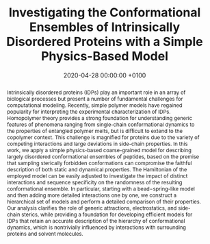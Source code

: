---
layout: pub
title:  "Investigating the Conformational Ensembles of Intrinsically Disordered Proteins with a Simple Physics-Based Model"
journal: "J. Phys. Chem. B"
authors: "Y. Zhao, R. Cortes-Huerto, K. Kremer & J. F. Rudzinski"
details: "124(20)"
year: "2020"
jlink: "https://pubs.acs.org/doi/10.1021/acs.jpcb.0c01949"
preprint: "https://www.biorxiv.org/content/10.1101/2020.02.11.943969v4.full.pdf"
pub-id: "JPCB_Zhao_Rudzinski_2020"
date:   2020-04-28 00:00:00 +0100
categories: jekyll Pub
pubtitlepic: Fig
pubtitlepic_suff: jpg
abstract: 'Intrinsically disordered proteins (IDPs) play an important role in an array of biological processes but present a number of fundamental challenges for computational modeling. Recently, simple polymer models have regained popularity for interpreting the experimental characterization of IDPs. Homopolymer theory provides a strong foundation for understanding generic features of phenomena ranging from single-chain conformational dynamics to the properties of entangled polymer melts, but is difficult to extend to the copolymer context. This challenge is magnified for proteins due to the variety of competing interactions and large deviations in side-chain properties. In this work, we apply a simple physics-based coarse-grained model for describing largely disordered conformational ensembles of peptides, based on the premise that sampling sterically forbidden conformations can compromise the faithful description of both static and dynamical properties. The Hamiltonian of the employed model can be easily adjusted to investigate the impact of distinct interactions and sequence specificity on the randomness of the resulting conformational ensemble. In particular, starting with a bead−spring-like model and then adding more detailed interactions one by one, we construct a hierarchical set of models and perform a detailed comparison of their properties. Our analysis clarifies the role of generic attractions, electrostatics, and side-chain sterics, while providing a foundation for developing efficient models for IDPs that retain an accurate description of the hierarchy of conformational dynamics, which is nontrivially influenced by interactions with surrounding proteins and solvent molecules.'
#bullets:
#  - ""
---
